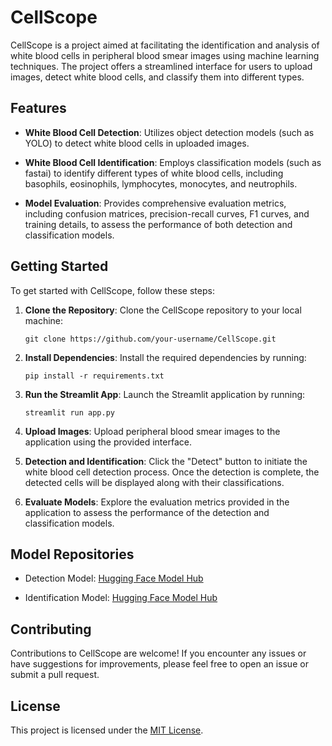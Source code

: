 # CellScope

CellScope is a project aimed at facilitating the identification and analysis of white blood cells in peripheral blood smear images using machine learning techniques. The project offers a streamlined interface for users to upload images, detect white blood cells, and classify them into different types.

## Features

- **White Blood Cell Detection**: Utilizes object detection models (such as YOLO) to detect white blood cells in uploaded images.
  
- **White Blood Cell Identification**: Employs classification models (such as fastai) to identify different types of white blood cells, including basophils, eosinophils, lymphocytes, monocytes, and neutrophils.

- **Model Evaluation**: Provides comprehensive evaluation metrics, including confusion matrices, precision-recall curves, F1 curves, and training details, to assess the performance of both detection and classification models.

## Getting Started

To get started with CellScope, follow these steps:

1. **Clone the Repository**: Clone the CellScope repository to your local machine:
   ```
   git clone https://github.com/your-username/CellScope.git
   ```

2. **Install Dependencies**: Install the required dependencies by running:
   ```
   pip install -r requirements.txt
   ```

3. **Run the Streamlit App**: Launch the Streamlit application by running:
   ```
   streamlit run app.py
   ```

4. **Upload Images**: Upload peripheral blood smear images to the application using the provided interface.

5. **Detection and Identification**: Click the "Detect" button to initiate the white blood cell detection process. Once the detection is complete, the detected cells will be displayed along with their classifications.

6. **Evaluate Models**: Explore the evaluation metrics provided in the application to assess the performance of the detection and classification models.

## Model Repositories

- Detection Model: [Hugging Face Model Hub](https://huggingface.co/models)
  
- Identification Model: [Hugging Face Model Hub](https://huggingface.co/models)

## Contributing

Contributions to CellScope are welcome! If you encounter any issues or have suggestions for improvements, please feel free to open an issue or submit a pull request.

## License

This project is licensed under the [MIT License](LICENSE).
